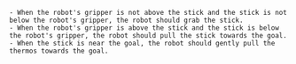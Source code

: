 
    - When the robot's gripper is not above the stick and the stick is not below the robot's gripper, the robot should grab the stick.
    - When the robot's gripper is above the stick and the stick is below the robot's gripper, the robot should pull the stick towards the goal.
    - When the stick is near the goal, the robot should gently pull the thermos towards the goal.